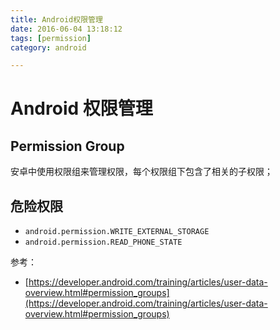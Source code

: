 ```yaml
---
title: Android权限管理
date: 2016-06-04 13:18:12
tags: [permission]
category: android

---
```


# Android 权限管理

## Permission Group
安卓中使用权限组来管理权限，每个权限组下包含了相关的子权限；


<!--more-->


## 危险权限

- `android.permission.WRITE_EXTERNAL_STORAGE`
- `android.permission.READ_PHONE_STATE`



参考：
- [https://developer.android.com/training/articles/user-data-overview.html#permission_groups](https://developer.android.com/training/articles/user-data-overview.html#permission_groups)


